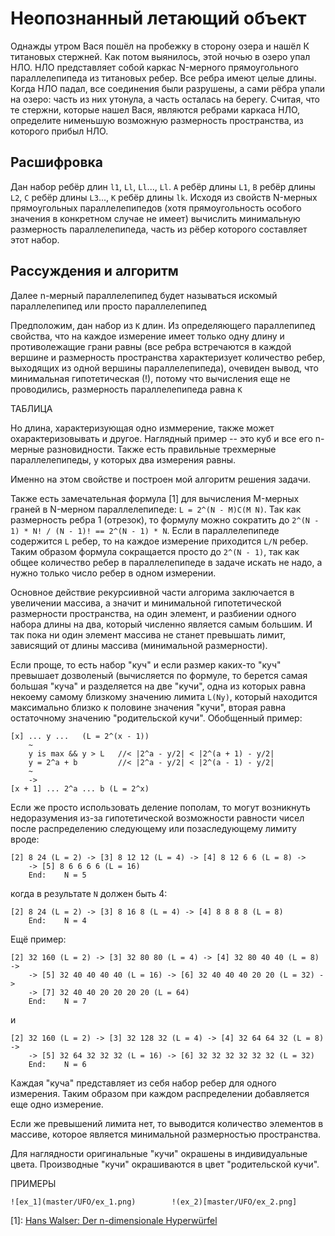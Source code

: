 # Неопознанный летающий объект 

Однажды утром Вася пошёл на пробежку в сторону озера и нашёл К титановых стержней. Как потом выянилось, этой ночью в озеро упал НЛО. НЛО представляет собой каркас N-мерного прямоугольного параллелепипеда из титановых ребер. Все ребра имеют целые длины. Когда НЛО падал, все соединения были разрушены, а сами рёбра упали на озеро: часть из них утонула, а часть осталась на берегу. 
Считая, что те стержни, которые нашел Вася, являются ребрами каркаса НЛО, определите нименьшую возможную размерность пространства, из которого прибыл НЛО.

## Расшифровка

Дан набор ребёр длин `l1`, `Ll`, `Ll`..., `Ll`. `A` ребёр длины `L1`, `B` ребёр длины `L2`, `C` ребёр длины `L3`..., `K` ребёр длины `lk`. Исходя из свойств N-мерных прямоугольных параллелепипедов (хотя прямоугольность особого значения в конкретном случае не имеет) вычислить минимальную размерность параллелепипеда, часть из рёбер которого составляет этот набор.

## Рассуждения и алгоритм

Далее n-мерный параллелепипед будет называться искомый параллелепипед или просто параллелепипед 

Предположим, дан набор из `К` длин. Из определяющего параллепипед свойства, что на каждое измерение имеет только одну длину и противолежащие грани равны (все ребра встречаются в каждой вершине и размерность пространства характеризует количество ребер, выходящих из одной вершины параллелепипеда), очевиден вывод, что минимальная гипотетическая (!), потому что вычисления еще не проводились, размерность параллелепипеда равна `К`

ТАБЛИЦА

Но длина, характеризующая одно изммерение, также может охарактеризовывать и другое. Наглядный пример -- это куб и все его n-мерные разновидности. Также есть правильные трехмерные параллелепипеды, у которых два измерения равны. 

Именно на этом свойстве и построен мой алгоритм решения задачи. 

Также есть замечательная формула [1] для вычисления M-мерных граней в N-мерном параллелепипеде: `L = 2^(N - M)C(M N)`. Так как размерность ребра 1 (отрезок), то формулу можно сократить до `2^(N - 1) * N! / (N - 1)! == 2^(N - 1) * N`.
Если в параллелепипеде содержится `L` ребер, то на каждое измерение приходится `L/N` ребер.
Таким образом формула сокращается просто до `2^(N - 1)`, так как общее количество ребер в параллелепипеде в задаче искать не надо, а нужно только число ребер в одном измерении. 

Основное действие рекурсиивной части алгорима заключается в увеличении массива, а значит и минимальной гипотетической размерности пространства, на один элемент, и разбиении одного набора длины на два, который численно является самым большим. И так пока ни один элемент массива не станет превышать лимит, зависящий от длины массива (минимальной размерности). 

Если проще, то есть набор "куч" и если размер каких-то "куч" превышает дозволеный (вычисляется по формуле, то берется самая большая "куча" и разделяется на две "кучи", одна из которых равна некоему самому близкому значению лимита `L(Ny)`, который находится максимально близко к половине значения "кучи", вторая равна остаточному значению "родительской кучи". 
Обобщенный пример: 
``` 
[x] ... y ... 	(L = 2^(x - 1))
    ~
	y is max && y > L 	//< |2^a - y/2| < |2^(a + 1) - y/2|
	y = 2^a + b 		//< |2^a - y/2| < |2^(a - 1) - y/2|
    ~
    ->
[x + 1] ... 2^a ... b (L = 2^x)
```

Если же просто использовать деление пополам, то могут возникнуть недоразумения из-за гипотетической возможности равности чисел после распределению следующему или позаследующему лимиту вроде:

```
[2] 8 24 (L = 2) -> [3] 8 12 12 (L = 4) -> [4] 8 12 6 6 (L = 8) -> 
    -> [5] 8 6 6 6 6 (L = 16) 
    End: 	N = 5
```
когда в результате `N` должен быть 4:
```
[2] 8 24 (L = 2) -> [3] 8 16 8 (L = 4) -> [4] 8 8 8 8 (L = 8) 
    End: 	N = 4
```

Ещё пример:
```
[2] 32 160 (L = 2) -> [3] 32 80 80 (L = 4) -> [4] 32 80 40 40 (L = 8) ->
    -> [5] 32 40 40 40 40 (L = 16) -> [6] 32 40 40 40 20 20 (L = 32) ->
    -> [7] 32 40 40 20 20 20 20 (L = 64) 
    End: 	N = 7
```
и 
```
[2] 32 160 (L = 2) -> [3] 32 128 32 (L = 4) -> [4] 32 64 64 32 (L = 8) ->
    -> [5] 32 64 32 32 32 (L = 16) -> [6] 32 32 32 32 32 32 (L = 32)
    End: 	N = 6
```

Каждая "куча" представляет из себя набор ребер для одного измерения. Таким образом при каждом распределении добавляется еще одно измерение. 

Если же превышений лимита нет, то выводится количество элементов в массиве, которое является минимальной размерностью пространства. 

Для наглядности оригинальные "кучи" окрашены в индивидуальные цвета. Производные "кучи" окрашиваются в цвет "родительской кучи".

ПРИМЕРЫ 

	![ex_1](master/UFO/ex_1.png)		!(ex_2)[master/UFO/ex_2.png]  

[1]: [Hans Walser: Der n-dimensionale Hyperwürfel](https://www.walser-h-m.ch/hans/Vortraege/Vortrag39_2/Hyperwuerfel.pdf)


